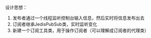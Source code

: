 设计思想：
1. 发布者通过一个线程监听控制台输入信息，然后实时将信息发布出去
2. 订阅者继承JedisPubSub类，实时监听变化
3. 新建一个订阅工具类，用于操作订阅者（可以理解成订阅者的代理类）
